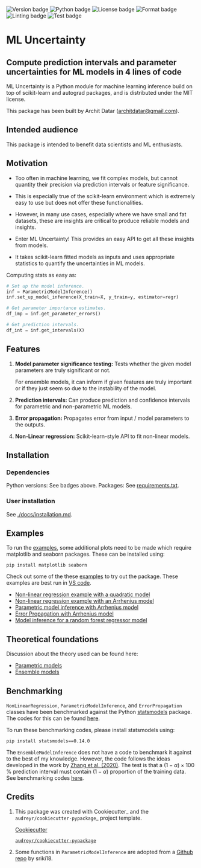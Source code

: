 
![Version badge](https://img.shields.io/badge/version-0.1.0-blue)
![Python badge](https://img.shields.io/badge/python-3.8|3.9|3.10|3.11|3.12-blue?logo=python)
![License badge](https://img.shields.io/badge/License-MIT-blue)
![Format badge](https://img.shields.io/badge/code_format-black-black)
![Linting badge](https://img.shields.io/badge/code_linting-flake8-black)
![Test badge](https://img.shields.io/badge/tests-pytest-black?logo=pytest)
<!-- [![Build Status](https://dev.azure.com/CelaneseCorporation/TI%20Data%20Science%20Projects/_apis/build/status%2Fml_uncertainty%20(1)?branchName=main)](https://dev.azure.com/CelaneseCorporation/TI%20Data%20Science%20Projects/_build/latest?definitionId=183&branchName=main) -->

ML Uncertainty
=============================
## Compute prediction intervals and parameter uncertainties for ML models in 4 lines of code


ML Uncertainty is a Python module for machine learning inference build on top of scikit-learn and autograd packages, and is distributed under the MIT license. 

This package has been built by Archit Datar (architdatar@gmail.com). 

Intended audience
----
This package is intended to benefit data scientists and ML enthusiasts. 

Motivation
----
* Too often in machine learning, we fit complex models, but cannot quantity their precision via prediction intervals or feature significance.

* This is especially true of the scikit-learn environment which is extremely easy to use but does not offer these functionalities.

* However, in many use cases, especially where we have small and fat datasets, these are insights are critical to produce reliable models and insights. 

* Enter ML Uncertainty! This provides an easy API to get all these insights from models.

* It takes scikit-learn fitted models as inputs and uses appropriate statistics to quantify the uncertainties in ML models.

Computing stats as easy as:

```Python
# Set up the model inference.
inf = ParametricModelInference()
inf.set_up_model_inference(X_train=X, y_train=y, estimator=regr)

# Get parameter importance estimates.
df_imp = inf.get_parameter_errors()

# Get prediction intervals.
df_int = inf.get_intervals(X)
```

Features
--------

1. **Model parameter significance testing:** Tests whether the given model parameters are truly significant or not.

     For ensemble models, it can inform if given features are truly important or if they just seem so due to the instability of the model.

2. **Prediction intervals:** Can produce prediction and confidence intervals for parametric and non-parametric ML models.

3. **Error propagation:** Propagates error from input / model parameters to the outputs.

4. **Non-Linear regression:** Scikit-learn-style API to fit non-linear models. 

Installation
------------
### Dependencies
Python versions: See badges above.
Packages: See [requirements.txt](./requirements.txt).

### User installation
See [./docs/installation.md](/docs/installation.md).

## Examples
To run the [examples](examples), some additional plots need to be made which require matplotlib and seaborn packages. These can be installed using:
```
pip install matplotlib seaborn
```

Check out some of the these [examples](examples) to try out the package. These examples are best run in [VS code](https://code.visualstudio.com/). 
* [Non-linear regression example with a quadratic model](examples/non_linear_regression_quadratic.py)
* [Non-linear regression example with an Arrhenius model](examples/non_linear_regression_arrhenius.py)
* [Parametric model inference with Arrhenius model](examples/parametric_model.py)
* [Error Propagation with Arrhenius model](examples/error_propagation.py)
* [Model inference for a random forest regressor model](examples/ensemble_model.py)


## Theoretical foundations

Discussion about the theory used can be found here:

* [Parametric models](docs/theory/parametric_models.md)
* [Ensemble models](docs/theory/ensemble_models.md)


## Benchmarking
`NonLinearRegression`, `ParametricModelInference`, and `ErrorPropagation` classes have been benchmarked against the Python [statsmodels](https://www.statsmodels.org/stable/index.html) package. The codes for this can be found [here](tests/benchmarking/). 

To run these benchmarking codes, please install statsmodels using:
```
pip install statsmodels==0.14.0
```

The `EnsembleModelInference` does not have a code to benchmark it against to the best of my knowledge. However, the code follows the ideas developed in the work by [Zhang et al. (2020)](https://www.tandfonline.com/doi/abs/10.1080/00031305.2019.1585288?journalCode=utas20). The test is that a $(1-\alpha)\times100$ % prediction interval must contain $(1-\alpha)$ proportion of the training data. See benchmarking codes [here](tests/benchmarking/). 


Credits
-------

1. This package was created with Cookiecutter_ and the `audreyr/cookiecutter-pypackage`_ project template.

    [Cookiecutter](https://github.com/audreyr/cookiecutter)

    [`audreyr/cookiecutter-pypackage`](https://github.com/audreyr/cookiecutter-pypackage)

2. Some functions in `ParametricModelInference` are adopted from a [Github repo](https://github.com/sriki18/adnls/) by sriki18.
